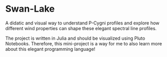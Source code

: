 # Swan-Lake
A didatic and visual way to understand P-Cygni profiles and explore how different wind properties can shape these elegant spectral line profiles.

The project is written in Julia and should be visualized using Pluto Notebooks. Therefore, this mini-project is a way for me to also learn more about this elegant programming language!
